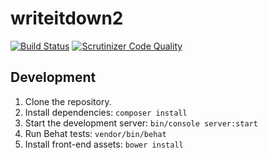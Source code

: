 # writeitdown2

[![Build Status](https://scrutinizer-ci.com/g/yhoiseth/writeitdown/badges/build.png?b=master)](https://scrutinizer-ci.com/g/yhoiseth/writeitdown/build-status/master)
[![Scrutinizer Code Quality](https://scrutinizer-ci.com/g/yhoiseth/writeitdown/badges/quality-score.png?b=master)](https://scrutinizer-ci.com/g/yhoiseth/writeitdown/?branch=master)

## Development

1. Clone the repository.
2. Install dependencies: `composer install`
3. Start the development server: `bin/console server:start`
4. Run Behat tests: `vendor/bin/behat`
5. Install front-end assets: `bower install`
